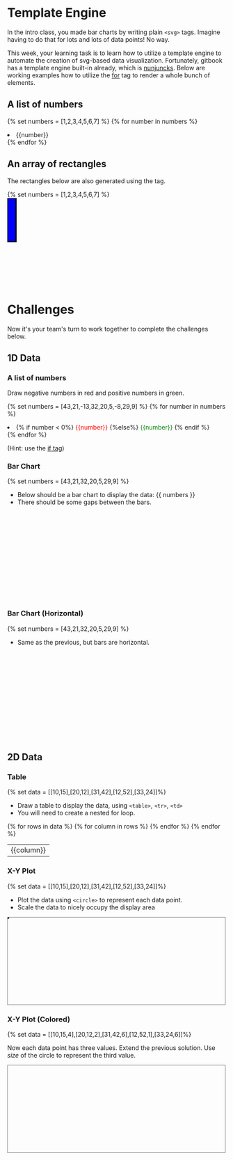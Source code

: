 # Template Engine

In the intro class, you made bar charts by writing plain `<svg>` tags. Imagine
having to do that for lots and lots of data points! No way.

This week, your learning task is to learn how to utilize a template engine to
automate the creation of svg-based data visualization. Fortunately, gitbook has
a template engine built-in already, which is
[nunjuncks](https://mozilla.github.io/nunjucks/). Below are working examples how
to utilize the [for](https://mozilla.github.io/nunjucks/templating.html#for) tag
to render a whole bunch of elements.

## A list of numbers

{% set numbers = [1,2,3,4,5,6,7] %}
{% for number in numbers %}
<li>{{number}}</li>
{% endfor %}

## An array of rectangles
The rectangles below are also generated using the tag.

{% set numbers = [1,2,3,4,5,6,7] %}
<svg width="500" height="200">
{% for number in numbers %}
    <rect x="{{loop.index * 20}}" width="20" height="100" style="fill:rgb(0,0,255);stroke-width:3;stroke:rgb(0,0,0)" />
{% endfor %}
</svg>

# Challenges

Now it's your team's turn to work together to complete the challenges below.

## 1D Data

### A list of numbers

Draw negative numbers in red and positive numbers in green.

{% set numbers = [43,21,-13,32,20,5,-8,29,9] %}
{% for number in numbers %}
<li>{% if number < 0%}
        <font color="red">{{number}}</font>
    {%else%}
        <font color="green">{{number}}</font>
    {% endif %}
    </li>
{% endfor %}

(Hint: use the [if tag](https://mozilla.github.io/nunjucks/templating.html#if))

### Bar Chart

{% set numbers = [43,21,32,20,5,29,9] %}

* Below should be a bar chart to display the data: {{ numbers }}
* There should be some gaps between the bars.

<svg width="500" height="200">
{% for number in numbers %}
    <rect x="{{loop.index * 20}}" width="15" height={{number}} style="fill:rgb(0,0,255);stroke-width:3;stroke:rgb(0,0,0)" />
{% endfor %}
</svg>

### Bar Chart (Horizontal)

{% set numbers = [43,21,32,20,5,29,9] %}

* Same as the previous, but bars are horizontal.

<svg width="500" height="200">
{% for number in numbers %}
    <rect y="{{loop.index * 20}}" width="{{number}}" height="15" style="fill:rgb(0,0,255);stroke-width:3;stroke:rgb(0,0,0)" />
{% endfor %}
</svg>

## 2D Data

### Table

{% set data = [[10,15],[20,12],[31,42],[12,52],[33,24]]%}

* Draw a table to display the data, using `<table>`, `<tr>`, `<td>`
* You will need to create a nested for loop.

<table>
    {% for rows in data %}
        <tr>
            <!-- Add your code here  -->
            {% for column in rows %}
                <td>{{column}}</td>
            {% endfor %}
        </tr>
    {% endfor %}
</table>


### X-Y Plot

{% set data = [[10,15],[20,12],[31,42],[12,52],[33,24]]%}

* Plot the data using `<circle>` to represent each data point.
* Scale the data to nicely occupy the display area

<svg width="500" height="200" style="border:1px solid grey">
{% for point in data %}
    <circle cx="{{point[0]*3+200}}" cy="{{point[1]*3}}" r="2" stroke="black" stroke-width="3" fill="red" />
{% endfor %}
</svg>

### X-Y Plot (Colored)

{% set data = [[10,15,4],[20,12,2],[31,42,6],[12,52,1],[33,24,6]]%}

Now each data point has three values. Extend the previous solution. Use _size_
of the circle to represent the third value.

<svg width="500" height="200" style="border:1px solid grey">
{% for point in data %}
    <circle cx="{{point[0]*3+200}}" cy="{{point[1]*3}}" r="{{point[2]}}" stroke="black" stroke-width="3" fill="red" />
{% endfor %}
</svg>
